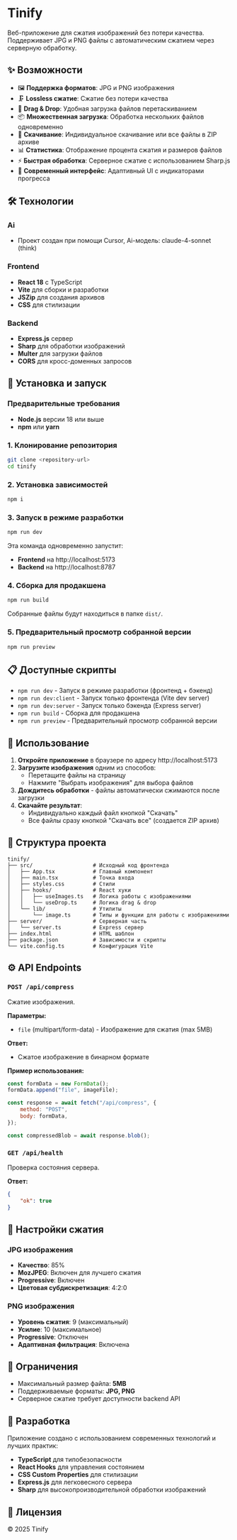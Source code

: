 # Tinify

Веб-приложение для сжатия изображений без потери качества. Поддерживает JPG и PNG файлы с автоматическим сжатием через серверную обработку.

## ✨ Возможности

-   🖼️ **Поддержка форматов**: JPG и PNG изображения
-   🗜️ **Lossless сжатие**: Сжатие без потери качества
-   📁 **Drag & Drop**: Удобная загрузка файлов перетаскиванием
-   📦 **Множественная загрузка**: Обработка нескольких файлов одновременно
-   💾 **Скачивание**: Индивидуальное скачивание или все файлы в ZIP архиве
-   📊 **Статистика**: Отображение процента сжатия и размеров файлов
-   ⚡ **Быстрая обработка**: Серверное сжатие с использованием Sharp.js
-   🎨 **Современный интерфейс**: Адаптивный UI с индикаторами прогресса

## 🛠️ Технологии

### Ai

-   Проект создан при помощи Cursor, Ai-модель: claude-4-sonnet (think)

### Frontend

-   **React 18** с TypeScript
-   **Vite** для сборки и разработки
-   **JSZip** для создания архивов
-   **CSS** для стилизации

### Backend

-   **Express.js** сервер
-   **Sharp** для обработки изображений
-   **Multer** для загрузки файлов
-   **CORS** для кросс-доменных запросов

## 🚀 Установка и запуск

### Предварительные требования

-   **Node.js** версии 18 или выше
-   **npm** или **yarn**

### 1. Клонирование репозитория

```bash
git clone <repository-url>
cd tinify
```

### 2. Установка зависимостей

```bash
npm i
```

### 3. Запуск в режиме разработки

```bash
npm run dev
```

Эта команда одновременно запустит:

-   **Frontend** на http://localhost:5173
-   **Backend** на http://localhost:8787

### 4. Сборка для продакшена

```bash
npm run build
```

Собранные файлы будут находиться в папке `dist/`.

### 5. Предварительный просмотр собранной версии

```bash
npm run preview
```

## 📋 Доступные скрипты

-   `npm run dev` - Запуск в режиме разработки (фронтенд + бэкенд)
-   `npm run dev:client` - Запуск только фронтенда (Vite dev server)
-   `npm run dev:server` - Запуск только бэкенда (Express server)
-   `npm run build` - Сборка для продакшена
-   `npm run preview` - Предварительный просмотр собранной версии

## 🎯 Использование

1. **Откройте приложение** в браузере по адресу http://localhost:5173
2. **Загрузите изображения** одним из способов:
    - Перетащите файлы на страницу
    - Нажмите "Выбрать изображения" для выбора файлов
3. **Дождитесь обработки** - файлы автоматически сжимаются после загрузки
4. **Скачайте результат**:
    - Индивидуально каждый файл кнопкой "Скачать"
    - Все файлы сразу кнопкой "Скачать все" (создается ZIP архив)

## 📁 Структура проекта

```
tinify/
├── src/                   # Исходный код фронтенда
│   ├── App.tsx            # Главный компонент
│   ├── main.tsx           # Точка входа
│   ├── styles.css         # Стили
│   ├── hooks/             # React хуки
│   │   ├── useImages.ts   # Логика работы с изображениями
│   │   └── useDrop.ts     # Логика drag & drop
│   └── lib/               # Утилиты
│       └── image.ts       # Типы и функции для работы с изображениями
├── server/                # Серверная часть
│   └── server.ts          # Express сервер
├── index.html             # HTML шаблон
├── package.json           # Зависимости и скрипты
└── vite.config.ts         # Конфигурация Vite
```

## ⚙️ API Endpoints

### `POST /api/compress`

Сжатие изображения.

**Параметры:**

-   `file` (multipart/form-data) - Изображение для сжатия (max 5MB)

**Ответ:**

-   Сжатое изображение в бинарном формате

**Пример использования:**

```javascript
const formData = new FormData();
formData.append("file", imageFile);

const response = await fetch("/api/compress", {
    method: "POST",
    body: formData,
});

const compressedBlob = await response.blob();
```

### `GET /api/health`

Проверка состояния сервера.

**Ответ:**

```json
{
    "ok": true
}
```

## 🔧 Настройки сжатия

### JPG изображения

-   **Качество**: 85%
-   **MozJPEG**: Включен для лучшего сжатия
-   **Progressive**: Включен
-   **Цветовая субдискретизация**: 4:2:0

### PNG изображения

-   **Уровень сжатия**: 9 (максимальный)
-   **Усилие**: 10 (максимальное)
-   **Progressive**: Отключен
-   **Адаптивная фильтрация**: Включена

## 🚨 Ограничения

-   Максимальный размер файла: **5MB**
-   Поддерживаемые форматы: **JPG, PNG**
-   Серверное сжатие требует доступности backend API

## 🤝 Разработка

Приложение создано с использованием современных технологий и лучших практик:

-   **TypeScript** для типобезопасности
-   **React Hooks** для управления состоянием
-   **CSS Custom Properties** для стилизации
-   **Express.js** для легковесного сервера
-   **Sharp** для высокопроизводительной обработки изображений

## 📝 Лицензия

© 2025 Tinify
